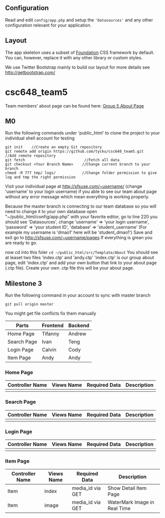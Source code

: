 

## Configuration

Read and edit `config/app.php` and setup the `'Datasources'` and any other
configuration relevant for your application.

## Layout

The app skeleton uses a subset of [Foundation](http://foundation.zurb.com/) CSS
framework by default. You can, however, replace it with any other library or
custom styles.

We use Twitter Bootstrap mainly to build our layout for more details see http://getbootstrap.com/

# csc648_team5
Team members' about page can be found here: [Group 5 About Page](http://sfsuse.com/~su17g05/about)

## M0
Run the following commands under 'public_html' to clone the project to your individual shell account for testing
```
git init    //Create an empty Git repository
git remote add origin https://github.com/tycku/csc648_team5.git          //Add remote repository
git fetch                           //Fetch all data
git checkout <Your Branch Name>    //Change current branch to your branch
chmod -R 777 tmp/ logs/            //Change folder permission to give log and tmp the right permission
```

Visit your individual page at http://sfsuse.com/~username/    (change 'username' to your login username) if you able to see our team about page without any error message which mean everything is working properly.

Because the master branch is connecting to our team database so you will need to change it to your own database 
open "~/public_html/config/app.php" with your favorite editor, go to line 220 you should see 'Datasources', 
change 'username' => 'your login username', 
       'password' => 'your student ID', 
       'database' => 'student_username'  (For example my username is 'dmao1' here will be 'student_dmao1')
Save and exit
go to http://sfsuse.com/~username/pages If everything is grean you are ready to go.

now cd into this foler ```cd ~/public_html/src/Template/About```
You should see at leaset two files 'index.ctp' and 'andy.ctp'
'index.ctp' is our group about page, edit 'index.ctp' and add your own button that link to your about page (.ctp file).
Create your own .ctp file this will be your about page.


## Milestone 3
Run the following command in your account to sync with master branch

```git pull origin master ```

You might get file conflicts fix them manually


 Parts | Frontend | Backend 
 --- | --- | ---
 Home Page | Tifanny | Andrew 
 Search Page | Ivan | Teng 
 Login Page | Calvin | Cody 
 Item Page | Andy | Andy 
 
 ### Home Page
  Controller Name | Views Name | Required Data | Description
 --- | --- | --- | ---
 | | |
 
 ### Search Page
  Controller Name | Views Name | Required Data | Description
 --- | --- | --- | ---
 | | |
 
 ### Login Page
  Controller Name | Views Name | Required Data | Description
 --- | --- | --- | ---
 | | |
 
 ### Item Page
 Controller Name | Views Name | Required Data | Description
 --- | --- | --- | ---
 Item | index | media_id via GET | Show Detail Item Page
 Item | image | media_id via GET | WaterMark Image in Real Time

